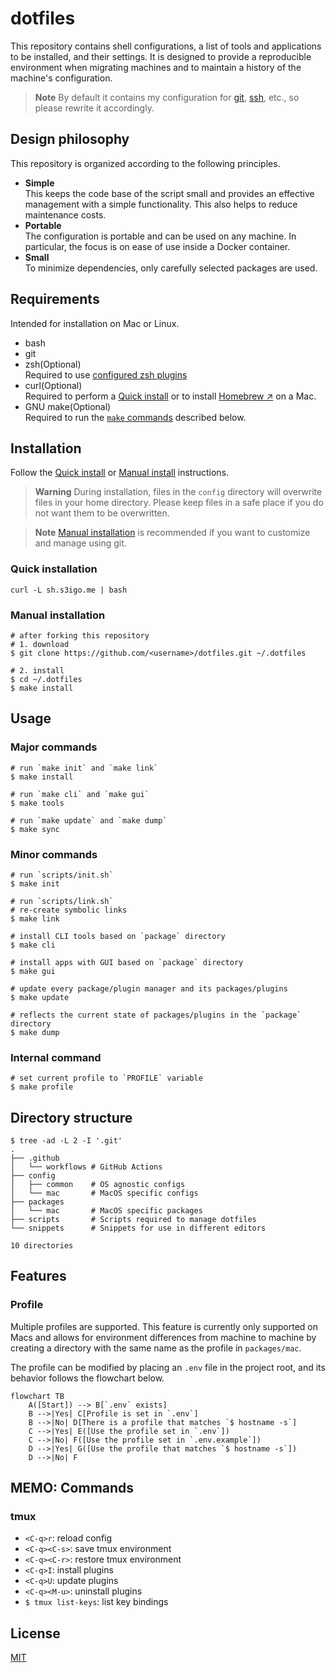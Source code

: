 # dotfiles

This repository contains shell configurations, a list of tools and applications to be installed, and their settings. It is designed to provide a reproducible environment when migrating machines and to maintain a history of the machine's configuration.

> **Note**
> By default it contains my configuration for [git](config/mac/HOME/.config/git/config.op), [ssh](config/mac/HOME/.ssh/config), etc., so please rewrite it accordingly.

## Design philosophy

This repository is organized according to the following principles.

- **Simple**  
    This keeps the code base of the script small and provides an effective management with a simple functionality. This also helps to reduce maintenance costs.
- **Portable**  
    The configuration is portable and can be used on any machine. In particular, the focus is on ease of use inside a Docker container.
- **Small**  
    To minimize dependencies, only carefully selected packages are used.

## Requirements

Intended for installation on Mac or Linux.

- bash
- git
- zsh(Optional)  
Required to use [configured zsh plugins](config/common/HOME/.config/sheldon/plugins.toml)
- curl(Optional)  
Required to perform a [Quick install](#quick-installation) or to install [Homebrew ↗](https://brew.sh/) on a Mac.
- GNU make(Optional)  
Required to run the [`make` commands](#usage) described below.

## Installation

Follow the [Quick install](#quick-installation) or [Manual install](#manual-installation) instructions.

> **Warning**
> During installation, files in the `config` directory will overwrite files in your home directory. Please keep files in a safe place if you do not want them to be overwritten.

> **Note**
> [Manual installation](#manual-installation) is recommended if you want to customize and manage using git.

### Quick installation

```shell
curl -L sh.s3igo.me | bash
```

### Manual installation

```shell
# after forking this repository
# 1. download
$ git clone https://github.com/<username>/dotfiles.git ~/.dotfiles

# 2. install
$ cd ~/.dotfiles
$ make install
```

## Usage

### Major commands


```shell
# run `make init` and `make link`
$ make install

# run `make cli` and `make gui`
$ make tools

# run `make update` and `make dump`
$ make sync

```
### Minor commands


```shell
# run `scripts/init.sh`
$ make init

# run `scripts/link.sh`
# re-create symbolic links
$ make link

# install CLI tools based on `package` directory
$ make cli

# install apps with GUI based on `package` directory
$ make gui

# update every package/plugin manager and its packages/plugins
$ make update

# reflects the current state of packages/plugins in the `package` directory
$ make dump

```

### Internal command

```shell
# set current profile to `PROFILE` variable
$ make profile
```

## Directory structure

```shell
$ tree -ad -L 2 -I '.git'
.
├── .github
│   └── workflows # GitHub Actions
├── config
│   ├── common    # OS agnostic configs
│   └── mac       # MacOS specific configs
├── packages
│   └── mac       # MacOS specific packages
├── scripts       # Scripts required to manage dotfiles
└── snippets      # Snippets for use in different editors

10 directories
```

## Features

### Profile

Multiple profiles are supported.
This feature is currently only supported on Macs and allows for environment differences
from machine to machine by creating a directory with the same name as the profile in `packages/mac`.

The profile can be modified by placing an `.env` file in the project root,
and its behavior follows the flowchart below.


```mermaid
flowchart TB
    A([Start]) --> B[`.env` exists]
    B -->|Yes| C[Profile is set in `.env`]
    B -->|No| D[There is a profile that matches `$ hostname -s`]
    C -->|Yes| E([Use the profile set in `.env`])
    C -->|No| F([Use the profile set in `.env.example`])
    D -->|Yes| G([Use the profile that matches `$ hostname -s`])
    D -->|No| F
```

## MEMO: Commands

### tmux

- `<C-q>r`: reload config
- `<C-q><C-s>`: save tmux environment
- `<C-q><C-r>`: restore tmux environment
- `<C-q>I`: install plugins
- `<C-q>U`: update plugins
- `<C-q><M-u>`: uninstall plugins
- `$ tmux list-keys`: list key bindings


## License

[MIT](LICENSE)
